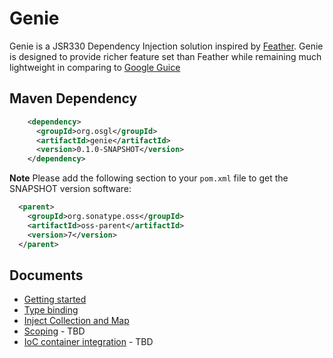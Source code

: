 # Genie

Genie is a JSR330 Dependency Injection solution inspired by [Feather](https://github.com/zsoltherpai/feather). Genie is designed to provide richer feature set than Feather while remaining much lightweight in comparing to [Google Guice](https://github.com/google/guice)

## Maven Dependency

```xml
    <dependency>
      <groupId>org.osgl</groupId>
      <artifactId>genie</artifactId>
      <version>0.1.0-SNAPSHOT</version>
    </dependency>
```

**Note** Please add the following section to your `pom.xml` file to get the SNAPSHOT version software:

```xml
  <parent>
    <groupId>org.sonatype.oss</groupId>
    <artifactId>oss-parent</artifactId>
    <version>7</version>
  </parent>
```

## Documents

* [Getting started](doc/getting_start.md)
* [Type binding](doc/type_binding.md)
* [Inject Collection and Map](container.md)
* [Scoping](scope.md) - TBD
* [IoC container integration](integration.md) - TBD

